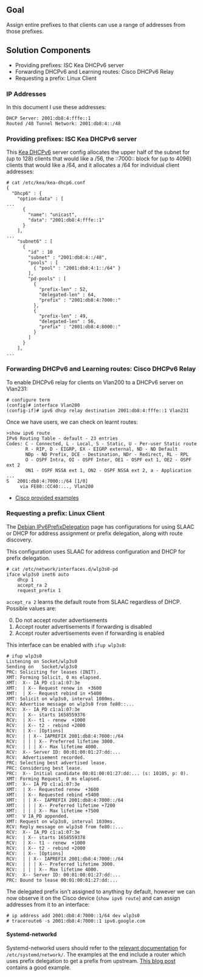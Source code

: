 ## Goal

Assign entire prefixes to that clients can use a range of addresses from those
prefixes.

## Solution Components

*  Providing prefixes: ISC Kea DHCPv6 server
*  Forwarding DHCPv6 and Learning routes: Cisco DHCPv6 Relay
*  Requesting a prefix: Linux Client

### IP Addresses

In this document I use these addresses:

```
DHCP Server: 2001:db8:4:fffe::1
Routed /48 Tunnel Network: 2001:db8:4::/48
```

### Providing prefixes: ISC Kea DHCPv6 server

This [Kea DHCPv6](https://kea.readthedocs.io/en/latest/arm/dhcp6-srv.html)
server config allocates the upper half of the subnet for (up to 128) clients
that would like a /56, the ::7000:: block for (up to 4096) clients that would
like a /64, and it allocates a /64 for individual client addresses:

```
# cat /etc/kea/kea-dhcp6.conf
{
  "Dhcp6" : {
    "option-data" : [
...
      {
        "name": "unicast",
        "data": "2001:db8:4:fffe::1"
      }
    ],
...
    "subnet6" : [
      {
        "id" : 10
        "subnet" : "2001:db8:4::/48",
        "pools" : [
          { "pool" : "2001:db8:4:1::/64" }
        ],
        "pd-pools" : [
          {
            "prefix-len" : 52,
            "delegated-len" : 64,
            "prefix" : "2001:db8:4:7000::"
          },
          {
            "prefix-len" : 49,
            "delegated-len" : 56,
            "prefix" : "2001:db8:4:8000::"
          }
        ]
      }
    ],
...
```

### Forwarding DHCPv6 and Learning routes: Cisco DHCPv6 Relay

To enable DHCPv6 relay for clients on Vlan200 to a DHCPv6 server on Vlan231:

```
# configure term
(config)# interface Vlan200
(config-if)# ipv6 dhcp relay destination 2001:db8:4:fffe::1 Vlan231 
```

Once we have users, we can check on learnt routes:

```
>show ipv6 route
IPv6 Routing Table - default - 23 entries
Codes: C - Connected, L - Local, S - Static, U - Per-user Static route
       R - RIP, D - EIGRP, EX - EIGRP external, ND - ND Default
       NDp - ND Prefix, DCE - Destination, NDr - Redirect, RL - RPL
       O - OSPF Intra, OI - OSPF Inter, OE1 - OSPF ext 1, OE2 - OSPF ext 2
       ON1 - OSPF NSSA ext 1, ON2 - OSPF NSSA ext 2, a - Application
...
S   2001:db8:4:7000::/64 [1/0]
     via FE80::CC40:..., Vlan200
```

*  [Cisco provided examples](https://community.cisco.com/t5/networking-knowledge-base/stateful-dhcpv6-relay-configuration-example/ta-p/3149338)

### Requesting a prefix: Linux Client

The [Debian IPv6PrefixDelegation](https://wiki.debian.org/IPv6PrefixDelegation)
page has configurations for using SLAAC or DHCP for address assignment or prefix 
delegation, along with route discovery.

This configuration uses SLAAC for address configuration and DHCP for prefix
delegation.

```
# cat /etc/network/interfaces.d/wlp3s0-pd
iface wlp3s0 inet6 auto
	dhcp 1
	accept_ra 2
	request_prefix 1
```

`accept_ra 2` learns the default route from SLAAC regardless of DHCP.  Possible
values are:

0.  Do not accept router advertisements
1.  Accept router advertisements if forwarding is disabled
2.  Accept router advertisements even if forwarding is enabled

This interface can be enabled with `ifup wlp3s0`:

```
# ifup wlp3s0
Listening on Socket/wlp3s0
Sending on   Socket/wlp3s0
PRC: Soliciting for leases (INIT).
XMT: Forming Solicit, 0 ms elapsed.
XMT:  X-- IA_PD c1:a1:07:3e
XMT:  | X-- Request renew in  +3600
XMT:  | X-- Request rebind in +5400
XMT: Solicit on wlp3s0, interval 1080ms.
RCV: Advertise message on wlp3s0 from fe80::...
RCV:  X-- IA_PD c1:a1:07:3e
RCV:  | X-- starts 1658559376
RCV:  | X-- t1 - renew  +1000
RCV:  | X-- t2 - rebind +2000
RCV:  | X-- [Options]
RCV:  | | X-- IAPREFIX 2001:db8:4:7000::/64
RCV:  | | | X-- Preferred lifetime 3000.
RCV:  | | | X-- Max lifetime 4000.
RCV:  X-- Server ID: 00:01:00:01:27:dd:...
RCV:  Advertisement recorded.
PRC: Selecting best advertised lease.
PRC: Considering best lease.
PRC:  X-- Initial candidate 00:01:00:01:27:dd:... (s: 10105, p: 0).
XMT: Forming Request, 0 ms elapsed.
XMT:  X-- IA_PD c1:a1:07:3e
XMT:  | X-- Requested renew  +3600
XMT:  | X-- Requested rebind +5400
XMT:  | | X-- IAPREFIX 2001:db8:4:7000::/64
XMT:  | | | X-- Preferred lifetime +7200
XMT:  | | | X-- Max lifetime +7500
XMT:  V IA_PD appended.
XMT: Request on wlp3s0, interval 1030ms.
RCV: Reply message on wlp3s0 from fe80::...
RCV:  X-- IA_PD c1:a1:07:3e
RCV:  | X-- starts 1658559378
RCV:  | X-- t1 - renew  +1000
RCV:  | X-- t2 - rebind +2000
RCV:  | X-- [Options]
RCV:  | | X-- IAPREFIX 2001:db8:4:7000::/64
RCV:  | | | X-- Preferred lifetime 3000.
RCV:  | | | X-- Max lifetime 4000.
RCV:  X-- Server ID: 00:01:00:01:27:dd:...
PRC: Bound to lease 00:01:00:01:27:dd:...
```

The delegated prefix isn't assigned to anything by default, however
we can now observe it on the Cisco device (`show ipv6 route`) and
can assign addresses from it to an interface:

```
# ip address add 2001:db8:4:7000::1/64 dev wlp3s0
# traceroute6 -s 2001:db8:4:7000::1 ipv6.google.com
```

#### Systemd-networkd

Systemd-networkd users should refer to the
[relevant documentation](https://www.freedesktop.org/software/systemd/man/systemd.network.html)
for `/etc/systemd/network/`.  The examples at the end include a router which
uses prefix delegation to get a prefix from upstream.
[This blog post](https://blog.g3rt.nl/systemd-networkd-dhcpv6-pd-configuration.html) contains
a good example.

